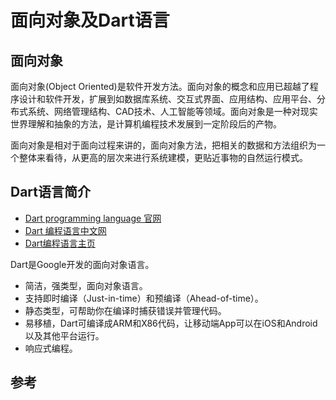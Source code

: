 # 面向对象及Dart语言

## 面向对象

面向对象(Object Oriented)是软件开发方法。面向对象的概念和应用已超越了程序设计和软件开发，扩展到如数据库系统、交互式界面、应用结构、应用平台、分布式系统、网络管理结构、CAD技术、人工智能等领域。面向对象是一种对现实世界理解和抽象的方法，是计算机编程技术发展到一定阶段后的产物。

面向对象是相对于面向过程来讲的，面向对象方法，把相关的数据和方法组织为一个整体来看待，从更高的层次来进行系统建模，更贴近事物的自然运行模式。

## Dart语言简介

- [Dart programming language 官网](https://dart.dev/) 
- [Dart 编程语言中文网](https://www.dartcn.com/)
- [Dart编程语言主页](http://www.dartdoc.cn/)

Dart是Google开发的面向对象语言。

- 简洁，强类型，面向对象语言。
- 支持即时编译（Just-in-time）和预编译（Ahead-of-time）。
- 静态类型，可帮助你在编译时捕获错误并管理代码。
- 易移植，Dart可编译成ARM和X86代码，让移动端App可以在iOS和Android以及其他平台运行。
- 响应式编程。



## 参考
